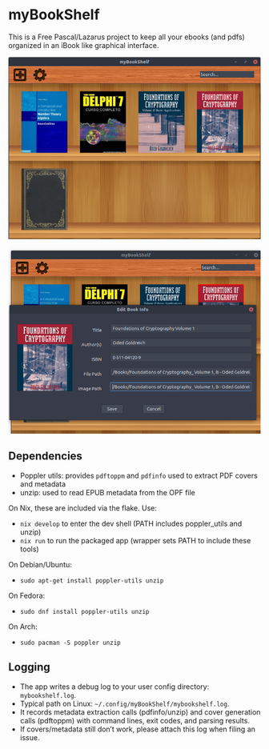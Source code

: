 # myBookShelf
This is a Free Pascal/Lazarus project to keep all your ebooks (and pdfs) organized in an iBook like graphical interface.

![Screenshot](/screenshot/mybookshelf_screenshot2.png?raw=true "GTK Screenshot")

![Screenshot](/screenshot/mybookshelf_screenshot3.png?raw=true "GTK Screenshot")

## Dependencies

- Poppler utils: provides `pdftoppm` and `pdfinfo` used to extract PDF covers and metadata
- unzip: used to read EPUB metadata from the OPF file

On Nix, these are included via the flake. Use:

- `nix develop` to enter the dev shell (PATH includes poppler_utils and unzip)
- `nix run` to run the packaged app (wrapper sets PATH to include these tools)

On Debian/Ubuntu:

- `sudo apt-get install poppler-utils unzip`

On Fedora:

- `sudo dnf install poppler-utils unzip`

On Arch:

- `sudo pacman -S poppler unzip`

## Logging

- The app writes a debug log to your user config directory: `mybookshelf.log`.
- Typical path on Linux: `~/.config/myBookShelf/mybookshelf.log`.
- It records metadata extraction calls (pdfinfo/unzip) and cover generation calls (pdftoppm) with command lines, exit codes, and parsing results.
- If covers/metadata still don’t work, please attach this log when filing an issue.

